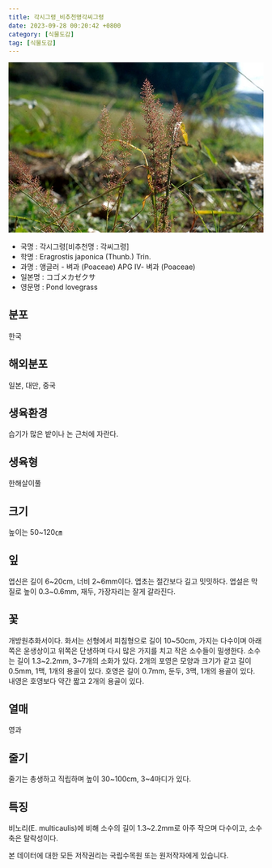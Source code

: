 ```yaml
---
title: 각시그령_비추천명각씨그령
date: 2023-09-28 00:20:42 +0800
category: [식물도감]
tag: [식물도감]
---
```




![각시그령[비추천명 : 각씨그령]](/assets/img/fileUpload/plants/basic/Gramineae/Eragrostis/14453/14453_1_th2.jpg)
- 국명 : 각시그령[비추천명 : 각씨그령]
- 학명 : Eragrostis japonica (Thunb.) Trin.
- 과명 : 앵글러 - 벼과 (Poaceae) APG Ⅳ- 벼과 (Poaceae)
- 일본명 : コゴメカゼクサ
- 영문명 : Pond lovegrass


## 분포
한국
## 해외분포
일본, 대만, 중국
## 생육환경
습기가 많은 밭이나 논 근처에 자란다.
## 생육형
한해살이풀
## 크기
높이는 50~120㎝
## 잎
엽신은 길이 6~20cm, 너비 2~6mm이다. 엽초는 절간보다 길고 밋밋하다. 엽설은 막질로 높이 0.3~0.6mm, 재두, 가장자리는 잘게 갈라진다.
## 꽃
개방원추화서이다. 화서는 선형에서 피침형으로 길이 10~50cm, 가지는 다수이며 아래쪽은 윤생상이고 위쪽은 단생하며 다시 많은 가지를 치고 작은 소수들이 밀생한다. 소수는 길이 1.3~2.2mm, 3~7개의 소화가 있다. 2개의 포영은 모양과 크기가 같고 길이 0.5mm, 1맥, 1개의 용골이 있다. 호영은 길이 0.7mm, 둔두, 3맥, 1개의 용골이 있다. 내영은 호영보다 약간 짧고 2개의 용골이 있다.
## 열매
영과
## 줄기
줄기는 총생하고 직립하며 높이 30~100cm, 3~4마디가 있다.
## 특징
비노리(E. multicaulis)에 비해 소수의 길이 1.3~2.2mm로 아주 작으며 다수이고, 소수축은 탈락성이다.






본 데이터에 대한 모든 저작권리는 국립수목원 또는 원저작자에게 있습니다.
